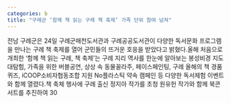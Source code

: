 ```yaml
---
categories: b
title: "구례군 ‘함께 책 읽는 구례 책 축제’ 가족 단위 참여 넘쳐"
---
```

전남 구례군은 24일 구례군매천도서관과 구례공공도서관이 다양한 독서문화 프로그램을 만나는 구례 책 축제를 열어 군민들의 뜨거운 호응을 받았다고 밝혔다.올해 처음으로 개최한 ‘함께 책 읽는 구례, 책 축제’는 구례 지리 역사를 한눈에 알아보는 봉성비경 지도 대탐험, 가족을 위한 버블공연, 상상 속 동물꼴라주, 페이스페인팅, 구례 올해의 책 경품 퀴즈, iCOOP소비자협동조합 지원 No플라스틱 약속 캠페인 등 다양한 독서체험 이벤트와 함께 열렸다.책 축체 행사에 구례 출신 정지아 작가를 초청 원유헌 작가와 함께 북콘서트를 추진하여 30